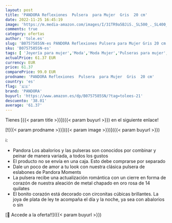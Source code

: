 ```yaml
---
layout: post
title: 'PANDORA Reflexiones  Pulsera  para Mujer  Gris  20 cm'
date: 2022-11-25 16:45:19
image: 'https://m.media-amazon.com/images/I/31TR9a5BJiS._SL500_._SL400_.jpg'
comments: true
category: ofertas
author: 'tole.es'
slug: 'B0757585SN-es PANDORA Reflexiones Pulsera para Mujer Gris 20 cm'
sku: 'B0757585SN-es'
tags: [ 'Joyería para mujer','Moda','Moda Mujer','Pulseras para mujer','pandora','🇪🇸', ]
actualPrice: 61.37 EUR
currency: EUR
price: 61.37
comparePrice: 99.0 EUR
prodname: 'PANDORA Reflexiones  Pulsera  para Mujer  Gris  20 cm'
country: 'es'
flag: '🇪🇸'
brand: 'PANDORA'
buyurl: 'https://www.amazon.es/dp/B0757585SN/?tag=tolees-21'
descuento: '38.01'
average: '61.37'
---
```


Tienes [{{< param title >}}]({{< param buyurl >}}) en el siguiente enlace!

[![{{< param prodname >}}]({{< param image >}})]({{< param buyurl >}})

ℹ️:

- Pandora Los abalorios y las pulseras son conocidos por combinar y peinar de manera variada, a todos los gustos
- El producto no se envía en una caja. Esto debe comprarse por separado
- Dale un poco de amor a tu look con nuestra clásica pulsera de eslabones de Pandora Moments
- La pulsera recibe una actualización romántica con un cierre en forma de corazón de nuestra aleación de metal chapado en oro rosa de 14 quilates
- El bonito corazón está decorado con circonitas cúbicas brillantes. La joya de plata de ley te acompaña el día y la noche, ya sea con abalorios o sin

[🛒 Accede a la oferta!!]({{< param buyurl >}})
